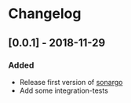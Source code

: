 # Changelog

## [0.0.1] - 2018-11-29
### Added

- Release first version of [sonargo](https://github.com/magicsong/sonargo)
- Add some integration-tests